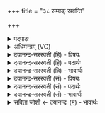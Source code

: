 +++
title = "३८ सम्यक् स्रवन्ति"

+++
<details><summary>पदपाठः</summary>

स॒म्यक्। स्र॒व॒न्ति॒। स॒रितः॑। न। धेनाः॑। अ॒न्तः। हृ॒दा। मन॑सा। पू॒यमा॑नाः। घृ॒तस्य॑। धाराः॑। अ॒भि। चा॒क॒शी॒मि॒। हि॒र॒ण्ययः॑। वे॒त॒सः। मध्ये॑। अ॒ग्नेः। ३८।
</details>

<details><summary>अधिमन्त्रम् (VC)</summary>

- अग्निर्देवता
- विरूप ऋषिः
- त्रिष्टुप्
- धैवतः
</details>

<details><summary>दयानन्द-सरस्वती (हि) - विषयः</summary>

मनुष्यों को कैसे होके वाणी धारण करनी चाहिये, यह विषय अगले मन्त्र में कहा है ॥
</details>

<details><summary>दयानन्द-सरस्वती (हि) - पदार्थः</summary>

पदार्थान्वयभाषाः -  हे मनुष्यो ! जैसे (अग्नेः) बिजुली के (मध्ये) बीच में वर्त्तमान (हिरण्ययः) तेजो भाग के समान तेजस्वी कीर्ति चाहने और विद्या की इच्छा रखनेवाला मैं जो (घृतस्य) जल की (वेतसः) वेगवाली (धाराः) प्रवाहरूप (सरितः) नदियों के (न) समान (अन्तः) भीतर (हृदा) अन्तःकरण के (मनसा) विज्ञानरूपवाले चित्त से (पूयमानाः) पवित्र हुई (धेना) वाणी (सम्यक्) अच्छे प्रकार (स्रवन्ति) चलती हैं, उन को (अभिचाकशीमि) सन्मुख होकर सब के लिये शीघ्र प्रकाशित करता हूँ, वैसे तुम लोग भी इन वाणियों को प्राप्त होओ ॥३८ ॥
</details>

<details><summary>दयानन्द-सरस्वती (हि) - भावार्थः</summary>

भावार्थभाषाः -  इस मन्त्र में उपमालङ्कार है। मनुष्यों को योग्य है कि जैसे अधिक वा कम चलती शुद्ध हुई नदियाँ समुद्र को प्राप्त होकर स्थिर होती हैं, वैसे ही विद्या, शिक्षा और धर्म से पवित्र हुई निश्चल वाणी को प्राप्त होकर अन्यों को प्राप्त करावें ॥३८ ॥
</details>

<details><summary>दयानन्द-सरस्वती (सं) - विषयः</summary>

मनुष्यैः किं भूत्वा वाग् धार्य्येत्याह ॥
</details>

<details><summary>दयानन्द-सरस्वती (सं) - पदार्थः</summary>

पदार्थान्वयभाषाः -  हे मनुष्याः ! यथाऽग्नेर्मध्ये हिरण्यय इव वर्त्तमानोऽहं या घृतस्य वेतसो धाराः सरितो नान्तर्हृदा मनसा पूयमाना धेनाः सम्यक् स्रवन्ति, ता अभिचाकशीमि, तथा यूयमप्येताः प्राप्नुत ॥३८ ॥
</details>

<details><summary>दयानन्द-सरस्वती (सं) - भावार्थः</summary>

भावार्थभाषाः -  अत्रोपमालङ्कारः। मनुष्यैर्यथा समं विषमं चलन्त्यः शुद्धाः सत्यो नद्यः समुद्रं प्राप्यं स्थिरत्वं प्राप्नुवन्ति, तथैव विद्यासुशिक्षाधर्मैः पवित्रीभूता वाण्यो निश्चलाः प्राप्तव्याः प्रापयितव्याश्च ॥३८ ॥
</details>

<details><summary>सविता जोशी ← दयानन्दः (म) - भावार्थः</summary>

भावार्थभाषाः -  या मंत्रात उपमालंकार आहे. ज्याप्रमाणे छोट्या-मोठ्या नद्या समुद्राला मिळून स्थिर होतात त्याप्रमाणेच माणसांनी विद्या, शिक्षण व धर्माने पवित्र झालेली निश्चल वाणी प्राप्त करून इतरांनाही प्राप्त करून द्यावी.
</details>